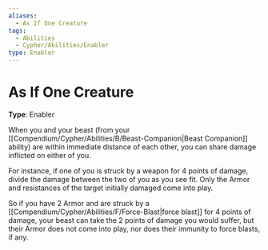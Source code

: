 ```yaml
---
aliases:
  - As If One Creature
tags:
  - Abilities
  - Cypher/Abilities/Enabler
type: Enabler
---
```


# As If One Creature

**Type**: Enabler

When you and your beast (from your [[Compendium/Cypher/Abilities/B/Beast-Companion|Beast Companion]] ability) are within immediate distance of each other, you can share damage inflicted on either of you. 

For instance, if one of you is struck by a weapon for 4 points of damage, divide the damage between the two of you as you see fit. Only the Armor and resistances of the target initially damaged come into play. 

So if you have 2 Armor and are struck by a [[Compendium/Cypher/Abilities/F/Force-Blast|force blast]] for 4 points of damage, your beast can take the 2 points of damage you would suffer, but their Armor does not come into play, nor does their immunity to force blasts, if any.
